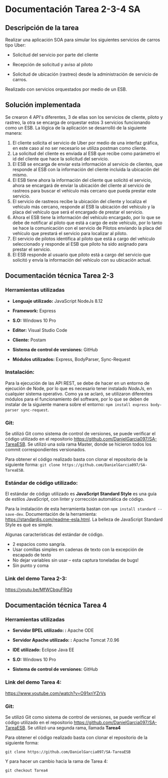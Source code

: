 # Documentación Tarea 2-3-4 SA## Descripción de la tareaRealizar una aplicación SOA para simular los siguientes servicios de carros tipo Uber:* Solicitud del servicio por parte del cliente+ Recepción de solicitud y aviso al piloto- Solicitud de ubicación (rastreo) desde la administración de servicio de carros.Realizado con servicios orquestados por medio de un ESB.## Solución implementadaSe crearon 4 API's diferentes, 3 de ellas son los servicios de cliente, piloto y rastreo, la otra se encarga de orquestar estos 3 servicios funcionando como un ESB.La lógica de la aplicación se desarrolló de la siguiente manera:1. El cliente solicita el servicio de Uber por medio de una interfaz gráfica, en este caso al no ser necesario se utiliza postman como cliente.2. La solicitud del cliente es enviada al ESB que recibe como parámetro el id del cliente que hace la solicitud del servicio.3. El ESB se encarga de enviar esta información al servicio de clientes, que responde al ESB con la información del cliente incluida la ubicación del mismo.4. El ESB tiene ahora la información del cliente que solicitó el servicio, ahora se encargará de enviar la ubicación del cliente al servicio de rastreos para buscar el vehículo más cercano que pueda prestar este servicio.5. El servicio de rastreos recibe la ubicación del cliente y localiza el vehículo más cercano, responde al ESB la ubicación del vehículo y la placa del vehículo que será el encargado de prestar el servicio.6. Ahora el ESB tiene la información del vehículo encargado, por lo que se debe de notificar al piloto que está a cargo de este vehículo, por lo tanto se hace la comunicación con el servicio de Pilotos enviando la placa del vehículo que prestará el servicio para localizar al piloto.7. El servicio de pilotos identifica al piloto que está a cargo del vehículo seleccionado y responde al ESB que piloto ha sido asignado para prestar el servicio.8. El ESB responde al usuario que piloto está a cargo del servicio que solicitó y envía la información del vehículo con su ubicación actual.## Documentación técnica Tarea 2-3### Herramientas utilizadas* **Lenguaje utilizado:** JavaScript NodeJs 8.12* **Framework:** Express* **S.O:** Windows 10 Pro* **Editor:** Visual Studio Code* **Cliente:** Postam* **Sistema de control de versiones:** GitHub* **Módulos utilizados:** Express, BodyParser, Sync-Request### Instalación:Para la ejecución de las API REST, se debe de hacer en un entorno de ejecución de Node, por lo que es necesario tener instalado *NodeJs*, en cualquier sistema operativo. Como ya se aclaró, se utilizaron diferentes módulos para el funcionamiento del software, por lo que se deben de instalar de la siguiente manera sobre el entorno: `npm install express body-parser sync-request`.### Git:Se utilizó Git como sistema de control de versiones, se puede verificar el código utilizado en el repositorio https://github.com/DanielGarcia097/SA-TareaESB. Se utilizó una sola rama Master, donde se hicieron todos los commit correspondientes versionados.Para obtener el código realizado basta con clonar el repositorio de la siguiente forma:`git clone https://github.com/DanielGarcia097/SA-TareaESB`.### Estándar de código utilizado:El estándar de código utilizado es **JavaScript Standard Style** es una guía de estilos JavaScript, con linter y corrección automática de código. Para la instalación de esta herramienta bastan con `npm install standard --save-dev`.Documentación de la herramienta: https://standardjs.com/readme-esla.html.La belleza de JavaScript Standard Style es qué es simple. Algunas características del estándar de código.* 2 espacios como sangría.* Usar comillas simples en cadenas de texto con la excepción de escapado de texto* No dejar variables sin usar – esta captura toneladas de bugs!* Sin punto y coma### Link del demo Tarea 2-3:https://youtu.be/MfWCbquFRQg## Documentación técnica Tarea 4### Herramientas utilizadas* **Servidor BPEL utilizado: :** Apache ODE * **Servidor Apache utilizado: :** Apache Tomcat 7.0.96* **IDE utilizado:** Eclipse Java EE* **S.O:** Windows 10 Pro* **Sistema de control de versiones:** GitHub### Link del demo Tarea 4:https://www.youtube.com/watch?v=O91xriYZrVs### Git:Se utilizó Git como sistema de control de versiones, se puede verificar el código utilizado en el repositorio https://github.com/DanielGarcia097/SA-TareaESB. Se utilizó una segunda rama, llamada **Tarea4**Para obtener el código realizado basta con clonar el repositorio de la siguiente forma:`git clone https://github.com/DanielGarcia097/SA-TareaESB`Y para hacer un cambio hacia la rama de Tarea 4: `git checkout Tarea4`